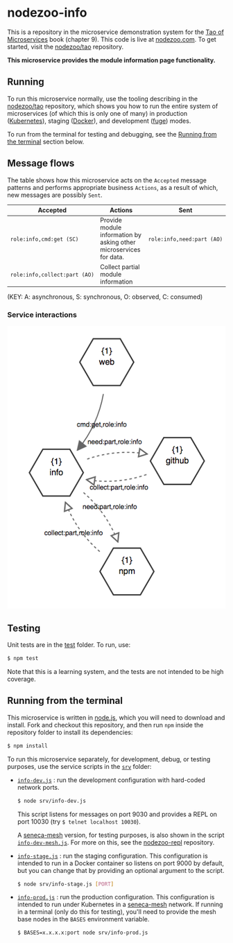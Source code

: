 # nodezoo-info

This is a repository in the microservice demonstration system for
the [Tao of Microservices](//bit.ly/rmtaomicro) book (chapter 9). This
code is live at [nodezoo.com](http://nodezoo.com). To get started,
visit the [nodezoo/tao](//github.com/nodezoo/tao) repository.

__This microservice provides the module information page functionality.__


## Running

To run this microservice normally, use the tooling describing in
the [nodezoo/tao](//github.com//nodezoo/tao) repository, which shows you how to run
the entire system of microservices (of which this is only one of many) in
production ([Kubernetes](//kubernetes.io)), staging
([Docker](//docker.com)), and development
([fuge](//github.com/apparatus/fuge)) modes.

To run from the terminal for testing and debugging, see
the [Running from the terminal](#running-from-the-terminal) section
below.


## Message flows

The table shows how this microservice acts on the `Accepted` message
patterns and performs appropriate business `Actions`, as a result of
which, new messages are possibly `Sent`.

|Accepted |Actions |Sent
|--|--|--
|`role:info,cmd:get (SC)` |Provide module information by asking other microservices for data. |`role:info,need:part (AO)`
|`role:info,collect:part (AO)` |Collect partial module information|

(KEY: A: asynchronous, S: synchronous, O: observed, C: consumed)

### Service interactions

![info](info.png?raw=true "suggest")


## Testing

Unit tests are in the [test](test) folder. To run, use:

```sh
$ npm test
```

Note that this is a learning system, and the tests are not intended to
be high coverage.


## Running from the terminal

This microservice is written in [node.js](//nodejs.org), which you
will need to download and install. Fork and checkout this repository,
and then run `npm` inside the repository folder to install its dependencies:

```sh
$ npm install
```

To run this microservice separately, for development, debug, or
testing purposes, use the service scripts in the [`srv`](srv) folder:

* [`info-dev.js`](srv/info-dev.js) : run the development configuration 
  with hard-coded network ports.

  ```sh
  $ node srv/info-dev.js
  ```

  This script listens for messages on port 9030 and provides a REPL on
  port 10030 (try `$ telnet localhost 10030`).

  A [seneca-mesh](//github.com/senecajs/seneca-mesh) version, for
  testing purposes, is also shown in the
  script [`info-dev-mesh.js`](srv/info-dev-mesh.js). For more on
  this, see the [nodezoo-repl](//github.com/nodezoo/nodezoo-repl)
  repository.

* [`info-stage.js`](srv/info-stage.js) : run the staging
  configuration. This configuration is intended to run in a Docker
  container so listens on port 9000 by default, but you can change
  that by providing an optional argument to the script.

  ```sh
  $ node srv/info-stage.js [PORT]
  ```

* [`info-prod.js`](srv/info-prod.js) : run the production
  configuration. This configuration is intended to run under
  Kubernetes in a [seneca-mesh](//github.com/senecajs/seneca-mesh)
  network. If running in a terminal (only do this for testing), you'll
  need to provide the mesh base nodes in the `BASES` environment
  variable.

  ```sh
  $ BASES=x.x.x.x:port node srv/info-prod.js
  ```
